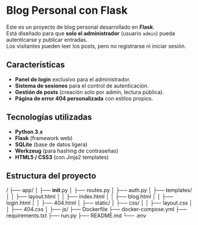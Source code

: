 # Blog Personal con Flask

Este es un proyecto de blog personal desarrollado en **Flask**.  
Está diseñado para que **solo el administrador** (usuario `admin`) pueda autenticarse y publicar entradas.  
Los visitantes pueden leer los posts, pero no registrarse ni iniciar sesión.

## Características

- **Panel de login** exclusivo para el administrador.
- **Sistema de sesiones** para el control de autenticación.
- **Gestión de posts** (creación solo por admin, lectura pública).
- **Página de error 404 personalizada** con estilos propios.


## Tecnologías utilizadas

- **Python 3.x**
- **Flask** (framework web)
- **SQLite** (base de datos ligera)
- **Werkzeug** (para hashing de contraseñas)
- **HTML5 / CSS3** (con Jinja2 templates)

## Estructura del proyecto
/
├── app/
│   ├── __init__.py
│   ├── routes.py
│   ├── auth.py
│   ├── templates/
│   │   ├── layout.html
│   │   ├── index.html
│   │   ├── blog.html
│   │   ├── login.html
│   │   ├── 404.html
│   ├── static/
│       ├── css/
│       │   ├── layout.css
│       │   ├── 404.css
│       ├── js/
├── Dockerfile
├── docker-compose.yml
├── requirements.txt
├── run.py
├── README.md
└── .env

